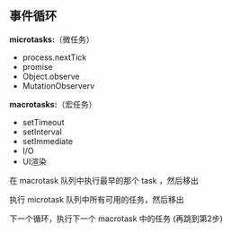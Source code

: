 ## 事件循环



**microtasks:**（微任务）

- process.nextTick
- promise
- Object.observe
- MutationObserverv

**macrotasks:**（宏任务）

- setTimeout
- setInterval
- setImmediate
- I/O
- UI渲染



在 macrotask 队列中执行最早的那个 task ，然后移出

执行 microtask 队列中所有可用的任务，然后移出

下一个循环，执行下一个 macrotask 中的任务 (再跳到第2步)